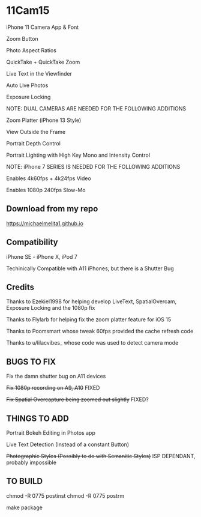 # 11Cam15

iPhone 11 Camera App & Font

Zoom Button

Photo Aspect Ratios

QuickTake + QuickTake Zoom

Live Text in the Viewfinder 

Auto Live Photos

Exposure Locking

NOTE: DUAL CAMERAS ARE NEEDED FOR THE FOLLOWING ADDITIONS

Zoom Platter (iPhone 13 Style)

View Outside the Frame

Portrait Depth Control

Portrait Lighting with High Key Mono and Intensity Control

NOTE: iPhone 7 SERIES IS NEEDED FOR THE FOLLOWING ADDITIONS

Enables 4k60fps + 4k24fps Video

Enables 1080p 240fps Slow-Mo

## Download from my repo

https://michaelmelita1.github.io

## Compatibility

iPhone SE - iPhone X, iPod 7

Techinically Compatible with A11 iPhones, but there is a Shutter Bug

## Credits
Thanks to Ezekiel1998 for helping develop LiveText, SpatialOvercam, Exposure Locking and the 1080p fix

Thanks to Flylarb for helping fix the zoom platter feature for iOS 15

Thanks to Poomsmart whose tweak 60fps provided the cache refresh code

Thanks to u/lilacvibes_ whose code was used to detect camera mode


## BUGS TO FIX

Fix the damn shutter bug on A11 devices

~~Fix 1080p recording on A9, A10~~	FIXED

~~Fix Spatial Overcapture being zoomed out slightly~~ FIXED?


## THINGS TO ADD
Portrait Bokeh Editing in Photos app

Live Text Detection (Instead of a constant Button)

~~Photographic Styles (Possibly to do with Semanitic Styles)~~ ISP DEPENDANT, probably impossible

## TO BUILD

chmod -R 0775 postinst
chmod -R 0775 postrm

make package


